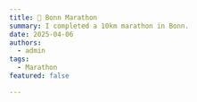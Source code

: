 ```yaml
---
title: 🏃 Bonn Marathon
summary: I completed a 10km marathon in Bonn.
date: 2025-04-06
authors:
  - admin
tags:
  - Marathon
featured: false

---
```

